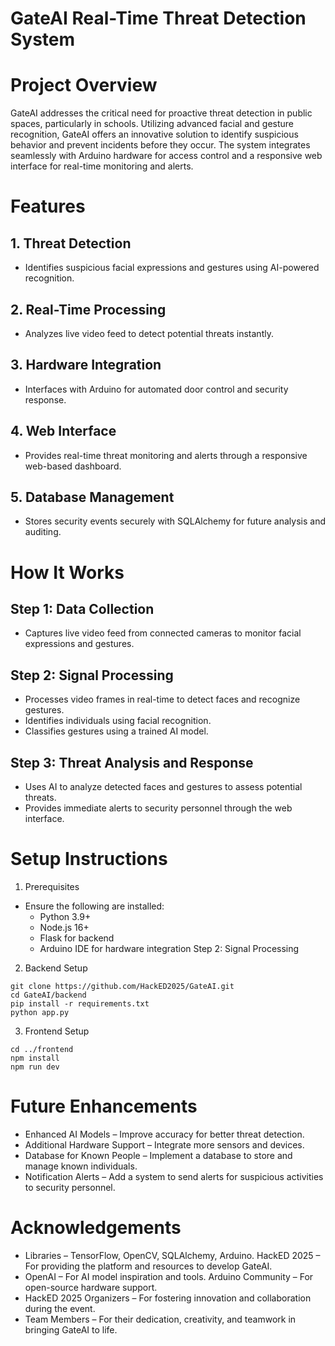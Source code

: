 # GateAI Real-Time Threat Detection System
# Project Overview
GateAI addresses the critical need for proactive threat detection in public spaces, particularly in schools. Utilizing advanced facial and gesture recognition, GateAI offers an innovative solution to identify suspicious behavior and prevent incidents before they occur. The system integrates seamlessly with Arduino hardware for access control and a responsive web interface for real-time monitoring and alerts.
# Features
## 1. Threat Detection
- Identifies suspicious facial expressions and gestures using AI-powered recognition.

## 2. Real-Time Processing
- Analyzes live video feed to detect potential threats instantly.

## 3. Hardware Integration
- Interfaces with Arduino for automated door control and security response.

## 4. Web Interface
- Provides real-time threat monitoring and alerts through a responsive web-based dashboard.

## 5. Database Management
- Stores security events securely with SQLAlchemy for future analysis and auditing.
# How It Works
## Step 1: Data Collection
- Captures live video feed from connected cameras to monitor facial expressions and gestures.
## Step 2: Signal Processing
- Processes video frames in real-time to detect faces and recognize gestures.
- Identifies individuals using facial recognition.
- Classifies gestures using a trained AI model.
## Step 3: Threat Analysis and Response
- Uses AI to analyze detected faces and gestures to assess potential threats.
- Provides immediate alerts to security personnel through the web interface.
# Setup Instructions
1. Prerequisites
- Ensure the following are installed:
  - Python 3.9+
  - Node.js 16+
  - Flask for backend
  - Arduino IDE for hardware integration
Step 2: Signal Processing
2. Backend Setup
```
git clone https://github.com/HackED2025/GateAI.git
cd GateAI/backend
pip install -r requirements.txt
python app.py
```
3. Frontend Setup
```
cd ../frontend
npm install
npm run dev
```
# Future Enhancements
- Enhanced AI Models – Improve accuracy for better threat detection.
- Additional Hardware Support – Integrate more sensors and devices.
- Database for Known People – Implement a database to store and manage known individuals.
- Notification Alerts – Add a system to send alerts for suspicious activities to security personnel.
# Acknowledgements
- Libraries – TensorFlow, OpenCV, SQLAlchemy, Arduino.
HackED 2025 – For providing the platform and resources to develop GateAI.
- OpenAI – For AI model inspiration and tools.
Arduino Community – For open-source hardware support.
- HackED 2025 Organizers – For fostering innovation and collaboration during the event.
- Team Members – For their dedication, creativity, and teamwork in bringing GateAI to life.

